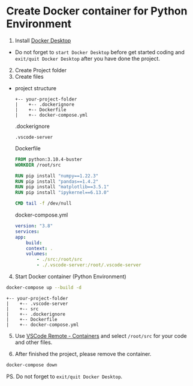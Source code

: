 # Create Docker container for Python Environment

1. Install [Docker Desktop](https://www.docker.com/products/docker-desktop/)
 - Do not forget to ```start Docker Desktop``` before get started coding and ```exit/quit Docker Desktop``` after you have done the project.
2. Create Project folder
3. Create files
 - project structure
    ```
    +-- your-project-folder
    |    +-- .dockerignore
    |    +-- Dockerfile
    |    +-- docker-compose.yml
    ```

    .dockerignore
    ```
    .vscode-server
    ```

    Dockerfile
    ```Dockerfile
    FROM python:3.10.4-buster
    WORKDIR /root/src

    RUN pip install "numpy==1.22.3"
    RUN pip install "pandas==1.4.2"
    RUN pip install "matplotlib==3.5.1"
    RUN pip install "ipykernel==6.13.0"

    CMD tail -f /dev/null
    ```

    docker-compose.yml
    ```yml
    version: "3.8"
    services:
    app:
        build: 
        context: .
        volumes:
            - ./src:/root/src
            - ./.vscode-server:/root/.vscode-server
    ```

4. Start Docker container (Python Environment)

```sh
docker-compose up --build -d
```
```
+-- your-project-folder
|    +-- .vscode-server
|    +-- src
|    +-- .dockerignore
|    +-- Dockerfile
|    +-- docker-compose.yml
```

5. Use [VSCode Remote - Containers](https://code.visualstudio.com/docs/remote/containers) and select ```/root/src``` for your code and other files.

6. After finished the project, please remove the container.

```sh
docker-compose down
```

PS. Do not forget to ```exit/quit Docker Desktop```.
